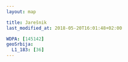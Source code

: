 ```yaml
---
layout: map

title: Jarešnik
last_modified_at: 2018-05-20T16:01:48+02:00

WDPA: [145142]
geoSrbija:
  L1_183: [36]
---
```

